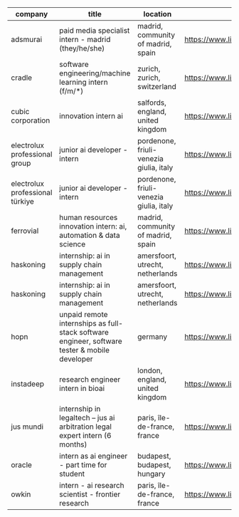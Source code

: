 |company|title|location|link|
|---|---|---|---|
|adsmurai|paid media specialist intern - madrid (they/he/she)|madrid, community of madrid, spain|https://www.linkedin.com/jobs/view/4244770085|
|cradle|software engineering/machine learning intern (f/m/*)|zurich, zurich, switzerland|https://www.linkedin.com/jobs/view/4243585036|
|cubic corporation|innovation intern ai|salfords, england, united kingdom|https://www.linkedin.com/jobs/view/4238265716|
|electrolux professional group|junior ai developer - intern|pordenone, friuli-venezia giulia, italy|https://www.linkedin.com/jobs/view/4252319946|
|electrolux professional türkiye|junior ai developer - intern|pordenone, friuli-venezia giulia, italy|https://www.linkedin.com/jobs/view/4255064394|
|ferrovial|human resources innovation intern: ai, automation & data science|madrid, community of madrid, spain|https://www.linkedin.com/jobs/view/4234242478|
|haskoning|internship: ai in supply chain management|amersfoort, utrecht, netherlands|https://www.linkedin.com/jobs/view/4198338893|
|haskoning|internship: ai in supply chain management|amersfoort, utrecht, netherlands|https://www.linkedin.com/jobs/view/4198342379|
|hopn|unpaid remote internships as full-stack software engineer, software tester & mobile developer|germany|https://www.linkedin.com/jobs/view/4236071600|
|instadeep|research engineer intern in bioai|london, england, united kingdom|https://www.linkedin.com/jobs/view/4199860972|
|jus mundi|internship in legaltech – jus ai arbitration legal expert intern (6 months)|paris, île-de-france, france|https://www.linkedin.com/jobs/view/4207361544|
|oracle|intern as ai engineer - part time for student|budapest, budapest, hungary|https://www.linkedin.com/jobs/view/4184199303|
|owkin|intern - ai research scientist - frontier research|paris, île-de-france, france|https://www.linkedin.com/jobs/view/4249258308|
